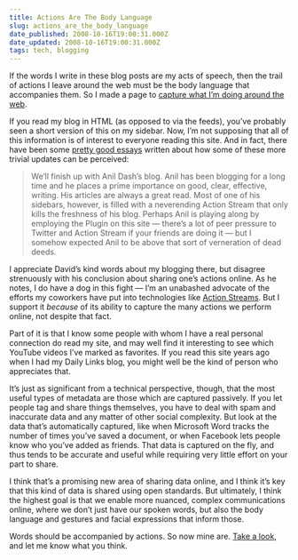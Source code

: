 ```yaml
---
title: Actions Are The Body Language
slug: actions_are_the_body_language
date_published: 2008-10-16T19:00:31.000Z
date_updated: 2008-10-16T19:00:31.000Z
tags: tech, blogging
---
```


If the words I write in these blog posts are my acts of speech, then the trail of actions I leave around the web must be the body language that accompanies them. So I made a page to [capture what I’m doing around the web](/action-stream.html).

If you read my blog in HTML (as opposed to via the feeds), you’ve probably seen a short version of this on my sidebar. Now, I’m not supposing that all of this information is of interest to everyone reading this site. And in fact, there have been some [pretty good essays](http://urbansemiotic.com/2008/10/01/blogging-the-bodily-fluids-stream/) written about how some of these more trivial updates can be perceived:

> We’ll finish up with Anil Dash’s blog. Anil has been blogging for a long time and he places a prime importance on good, clear, effective, writing. His articles are always a great read. Most of one of his sidebars, however, is filled with a neverending Action Stream that only kills the freshness of his blog. Perhaps Anil is playing along by employing the Plugin on this site — there’s a lot of peer pressure to Twitter and Action Stream if your friends are doing it — but I somehow expected Anil to be above that sort of verneration of dead deeds.

I appreciate David’s kind words about my blogging there, but disagree strenuously with his conclusion about sharing one’s actions online. As he notes, I do have a dog in this fight — I’m an unabashed advocate of the efforts my coworkers have put into technologies like [Action Streams](https://web.archive.org/web/20080918085431/http://www.movabletype.org/2008/01/building_action_streams.html). But I support it *because* of its ability to capture the many actions we perform online, not despite that fact.

Part of it is that I know some people with whom I have a real personal connection do read my site, and may well find it interesting to see which YouTube videos I’ve marked as favorites. If you read this site years ago when I had my Daily Links blog, you might well be the kind of person who appreciates that.

It’s just as significant from a technical perspective, though, that the most useful types of metadata are those which are captured passively. If you let people tag and share things themselves, you have to deal with spam and inaccurate data and any matter of other social complexity. But look at the data that’s automatically captured, like when Microsoft Word tracks the number of times you’ve saved a document, or when Facebook lets people know who you’ve added as friends. That data is captured on the fly, and thus tends to be accurate and useful while requiring very little effort on your part to share.

I think that’s a promising new area of sharing data online, and I think it’s key that this kind of data is shared using open standards. But ultimately, I think the highest goal is that we enable more nuanced, complex communications online, where we don’t just have our spoken words, but also the body language and gestures and facial expressions that inform those.

Words should be accompanied by actions. So now mine are. [Take a look](/action-stream.html), and let me know what you think.
